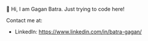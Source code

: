   👋 Hi, 
 I am Gagan Batra. Just trying to code here!

Contact me at:
-  LinkedIn: https://www.linkedin.com/in/batra-gagan/
